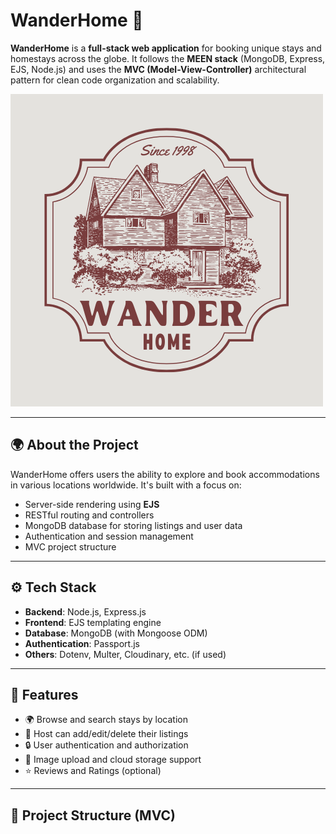 # WanderHome 🏡

**WanderHome** is a **full-stack web application** for booking unique stays and homestays across the globe. It follows the **MEEN stack** (MongoDB, Express, EJS, Node.js) and uses the **MVC (Model-View-Controller)** architectural pattern for clean code organization and scalability.

![WanderHome Logo](./assets/1.png)

---

## 🌍 About the Project

WanderHome offers users the ability to explore and book accommodations in various locations worldwide. It's built with a focus on:

- Server-side rendering using **EJS**
- RESTful routing and controllers
- MongoDB database for storing listings and user data
- Authentication and session management
- MVC project structure

---

## ⚙️ Tech Stack

- **Backend**: Node.js, Express.js
- **Frontend**: EJS templating engine
- **Database**: MongoDB (with Mongoose ODM)
- **Authentication**: Passport.js 
- **Others**: Dotenv, Multer, Cloudinary, etc. (if used)

---

## 🚀 Features

- 🌍 Browse and search stays by location
- 📝 Host can add/edit/delete their listings
- 🔒 User authentication and authorization
- 📸 Image upload and cloud storage support
- ⭐ Reviews and Ratings (optional)

---

## 🧱 Project Structure (MVC)

